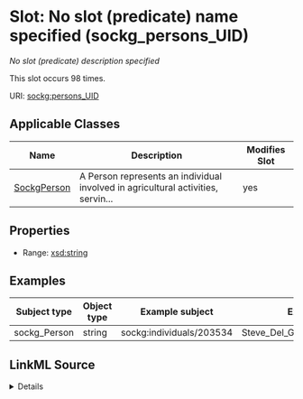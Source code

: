 

# Slot: No slot (predicate) name specified (sockg_persons_UID)


_No slot (predicate) description specified_






This slot occurs 98 times.


URI: [sockg:persons_UID](https://idir.uta.edu/sockg-ontology/docs/persons_UID)



<!-- no inheritance hierarchy -->





## Applicable Classes

| Name | Description | Modifies Slot |
| --- | --- | --- |
| [SockgPerson](../classes/SockgPerson.md) | A Person represents an individual involved in agricultural activities, servin... |  yes  |







## Properties

* Range: [xsd:string](http://www.w3.org/2001/XMLSchema#string)






## Examples

| Subject type | Object type | Example subject | Example object | Occurrences |
| --- | --- | --- | --- | --- |
| sockg_Person | string | sockg:individuals/203534 | Steve_Del_Grosso_nan_Ph.D_persons | 98 |




## LinkML Source

<details>

```yaml
name: sockg_persons_UID
annotations:
  count:
    tag: count
    value: 98
description: No slot (predicate) description specified
title: No slot (predicate) name specified
examples:
- object:
    example_object: Steve_Del_Grosso_nan_Ph.D_persons
    example_object_type: string
    example_predicate: sockg:persons_UID
    example_subject: sockg:individuals/203534
    example_subject_type: sockg_Person
from_schema: soc-kg
rank: 1000
domain: sockg_Person
slot_uri: sockg:persons_UID
alias: sockg_persons_UID
domain_of:
- sockg_Person
range: string

```
</details>